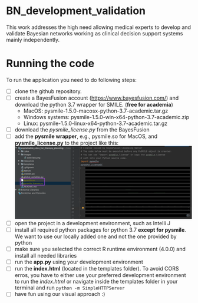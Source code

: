 # BN_development_validation

This work addresses the high need allowing medical experts to develop and validate Bayesian networks working as clinical decision support systems mainly independently.  

# Running the code
To run the application you need to do following steps:

- [ ] clone the github repository. 
- [ ] create a BayesFusion account (https://www.bayesfusion.com/) and download the python 3.7 wrapper for SMILE. (**free for academia**)
  - MacOS: pysmile-1.5.0-macosx-python-3.7-academic.tar.gz
  - Windows systems: pysmile-1.5.0-win-x64-python-3.7-academic.zip
  - Linux: pysmile-1.5.0-linux-x64-python-3.7-academic.tar.gz 
- [ ] download the *pysmile_license.py* from the BayesFusion 
- [ ] add the **pysmile wrapper**, e.g., pysmile.so for MacOS, and **pysmile_license.py** to the project like this:
![pysmile](images/pysmile.png?raw=true "Title") 
- [ ] open the project in a development environment, such as Intelli J
- [ ] install all required python packages for python 3.7 **except for pysmile**. We want to use our locally added one and not the one provided by python
- [ ] make sure you selected the correct R runtime environment (4.0.0) and install all needed libraries
- [ ] run the **app.py** using your development environment
- [ ] run the **index.html** (located in the templates folder). To avoid CORS erros, you have to either use your preferred development environment to run the *index.html* or navigate inside the templates folder in your terminal and run `python -m SimpleHTTPServer`
- [ ] have fun using our visual approach :) 
